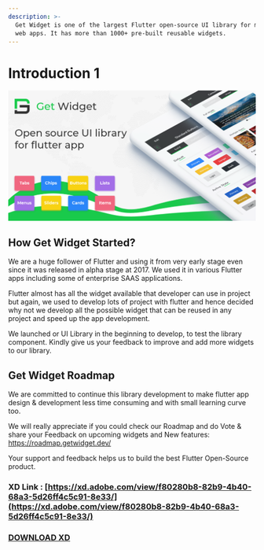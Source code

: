 ```yaml
---
description: >-
  Get Widget is one of the largest Flutter open-source UI library for mobile or
  web apps. It has more than 1000+ pre-built reusable widgets.
---
```


# Introduction 1

![GetWidget - An Open-Source Library for Flutter Development.](.gitbook/assets/link-share.png)

## How Get Widget Started?

We are a huge follower of Flutter and using it from very early stage even since it was released in alpha stage at 2017. We used it in various Flutter apps including  some of enterprise SAAS applications. 

Flutter almost has all the widget available that developer can use in project but again, we used to develop lots of project with flutter and hence decided why not we develop all the possible widget that can be reused in any project and speed up the app development. 

We launched or UI Library in the beginning  to develop, to test the library component. Kindly give us your feedback to improve and add more widgets to our library. 

## Get Widget Roadmap 

We are committed to continue this library development to make flutter app design & development less time consuming and with small learning curve too.

We will really appreciate if you could check our Roadmap and do Vote & share your Feedback on upcoming widgets and New features:   https://roadmap.getwidget.dev/

Your support and feedback helps us to build the best Flutter Open-Source product. 

### XD Link : [https://xd.adobe.com/view/f80280b8-82b9-4b40-68a3-5d26ff4c5c91-8e33/](https://xd.adobe.com/view/f80280b8-82b9-4b40-68a3-5d26ff4c5c91-8e33/) 

### [DOWNLOAD XD](https://drive.google.com/file/d/1vX7vT7soJS3weh7T8qWCTrmaA7_C-tDH/view?usp=sharing) 









